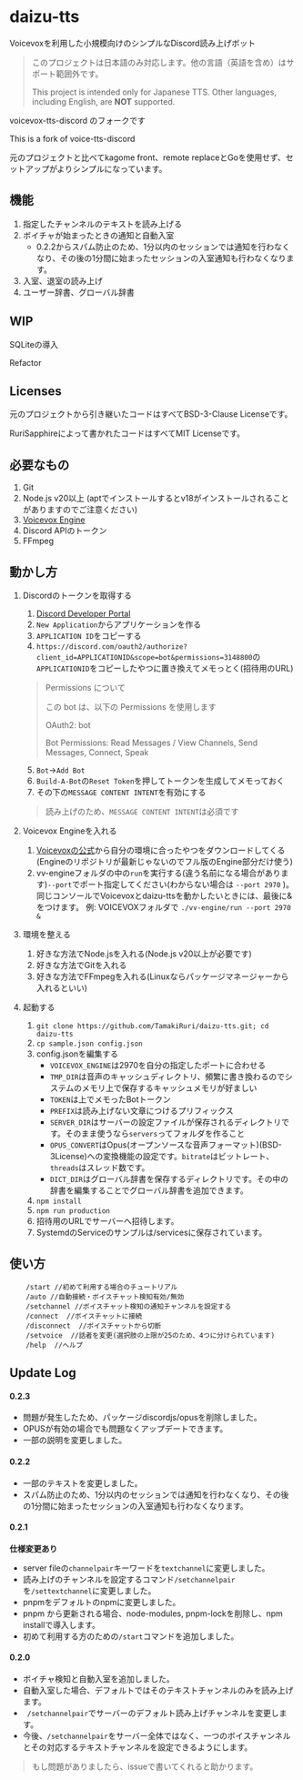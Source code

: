 # daizu-tts

Voicevoxを利用した小規模向けのシンプルなDiscord読み上げボット

> このプロジェクトは日本語のみ対応します。他の言語（英語を含め）はサポート範囲外です。
>
> This project is intended only for Japanese TTS. Other languages, including English, are **NOT** supported.

voicevox-tts-discord のフォークです

This is a fork of voice-tts-discord

元のプロジェクトと比べてkagome front、remote replaceとGoを使用せず、セットアップがよりシンプルになっています。

## 機能

1. 指定したチャンネルのテキストを読み上げる
2. ボイチャが始まったときの通知と自動入室
    - 0.2.2からスパム防止のため、1分以内のセッションでは通知を行わなくなり、その後の1分間に始まったセッションの入室通知も行わなくなります。
3. 入室、退室の読み上げ
4. ユーザー辞書、グローバル辞書

## WIP

SQLiteの導入

Refactor

## Licenses

元のプロジェクトから引き継いたコードはすべてBSD-3-Clause Licenseです。

RuriSapphireによって書かれたコードはすべてMIT Licenseです。

## 必要なもの

1. Git
2. Node.js  v20以上 (aptでインストールするとv18がインストールされることがありますのでご注意ください)
3. [Voicevox Engine](https://github.com/VOICEVOX/voicevox_engine/)
4. Discord APIのトークン
5. FFmpeg

<!--

1. メモリ上に乗ったキャッシュ用ディレクトリがあると良い
    - Linuxなら/tmpで良い気がする

-->

## 動かし方

1. Discordのトークンを取得する
    1. [Discord Developer Portal](https://discord.com/developers/applications )
    2. `New Application`からアプリケーションを作る
    3. `APPLICATION ID`をコピーする
    4. `https://discord.com/oauth2/authorize?client_id=APPLICATIONID&scope=bot&permissions=3148800`の`APPLICATIONID`をコピーしたやつに置き換えてメモっとく(招待用のURL)

    > Permissions について
    >
    > この bot は、以下の Permissions を使用します
    >
    > OAuth2: bot
    >
    > Bot Permissions: Read Messages / View Channels, Send Messages, Connect, Speak

    5. `Bot`→`Add Bot`
    6. `Build-A-Bot`の`Reset Token`を押してトークンを生成してメモっておく
    7. その下の`MESSAGE CONTENT INTENT`を有効にする
    > 読み上げのため、`MESSAGE CONTENT INTENT`は必須です
2. Voicevox Engineを入れる
    1. [Voicevoxの公式](https://voicevox.hiroshiba.jp/ )から自分の環境に合ったやつをダウンロードしてくる(Engineのリポジトリが最新じゃないのでフル版のEngine部分だけ使う)
    2. vv-engineフォルダの中の`run`を実行する(違う名前になる場合があります)`--port`でポート指定してください(わからない場合は `--port 2970` )。同じコンソールでVoicevoxとdaizu-ttsを動かしたいときには、最後に&をつけます。
    例: VOICEVOXフォルダで `./vv-engine/run --port 2970 &`
3. 環境を整える
    1. 好きな方法でNode.jsを入れる(Node.js v20以上が必要です) 
    2. 好きな方法でGitを入れる
    3. 好きな方法でFFmpegを入れる(Linuxならパッケージマネージャーから入れるといい)
4. 起動する
    1. `git clone https://github.com/TamakiRuri/daizu-tts.git; cd daizu-tts`
    2. `cp sample.json config.json`
    3. config.jsonを編集する
        - `VOICEVOX_ENGINE`は2970を自分の指定したポートに合わせる
        - `TMP_DIR`は音声のキャッシュディレクトリ、頻繁に書き換わるのでシステムのメモリ上で保存するキャッシュメモリが好ましい
        - `TOKEN`は上でメモったBotトークン
        - `PREFIX`は読み上げない文章につけるプリフィックス
        - `SERVER_DIR`はサーバーの設定ファイルが保存されるディレクトリです。そのまま使うなら`servers`ってフォルダを作ること
        - `OPUS_CONVERT`はOpus(オープンソースな音声フォーマット)(BSD-3License)への変換機能の設定です。`bitrate`はビットレート、`threads`はスレッド数です。
        - `DICT_DIR`はグローバル辞書を保存するディレクトリです。その中の辞書を編集することでグローバル辞書を追加できます。
    4. `npm install`
    5. `npm run production`
    6. 招待用のURLでサーバーへ招待します。
    7. SystemdのServiceのサンプルは/servicesに保存されています。

## 使い方

```
    /start //初めて利用する場合のチュートリアル
    /auto //自動接続・ボイスチャット検知有効/無効
    /setchannel //ボイスチャット検知の通知チャンネルを設定する
    /connect  //ボイスチャットに接続
    /disconnect  //ボイスチャットから切断
    /setvoice  //話者を変更(選択肢の上限が25のため、4つに分けられています)
    /help  //ヘルプ

```

## Update Log

#### 0.2.3

- 問題が発生したため、パッケージdiscordjs/opusを削除しました。
- OPUSが有効の場合でも問題なくアップデートできます。
- 一部の説明を変更しました。

#### 0.2.2

- 一部のテキストを変更しました。
- スパム防止のため、1分以内のセッションでは通知を行わなくなり、その後の1分間に始まったセッションの入室通知も行わなくなります。

#### 0.2.1

**仕様変更あり**

- server fileの`channelpair`キーワードを`textchannel`に変更しました。
- 読み上げのチャンネルを設定するコマンド`/setchannelpair`を`/settextchannel`に変更しました。
- pnpmをデフォルトのnpmに変更しました。
- pnpm から更新される場合、node-modules, pnpm-lockを削除し、npm installで導入します。
- 初めて利用する方のための`/start`コマンドを追加しました。

#### 0.2.0

- ボイチャ検知と自動入室を追加しました。
- 自動入室した場合、デフォルトではそのテキストチャンネルのみを読み上げます。
- ` /setchannelpair`でサーバーのデフォルト読み上げチャンネルを変更します。
- 今後、`/setchannelpair`をサーバー全体ではなく、一つのボイスチャンネルとその対応するテキストチャンネルを設定できるようにします。

> もし問題がありましたら、issueで書いてくれると助かります。
